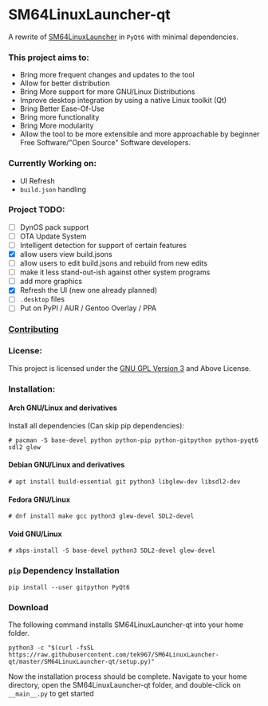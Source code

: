 # SM64LinuxLauncher-qt

A rewrite of [SM64LinuxLauncher](https://github.com/Bloxxel64/SM64LinuxLauncher) in `PyQt6` with minimal dependencies.

### **This project aims to:**
* Bring more frequent changes and updates to the tool
* Allow for better distribution
* Bring More support for more GNU/Linux Distributions
* Improve desktop integration by using a native Linux toolkit (Qt)
* Bring Better Ease-Of-Use
* Bring more functionality
* Bring More modularity
* Allow the tool to be more extensible and more approachable by beginner Free Software/"Open Source" Software developers.

### **Currently Working on**:
* UI Refresh
* `build.json` handling

### **Project TODO**:
- [ ] DynOS pack support
- [ ] OTA Update System
- [ ] Intelligent detection for support of certain features
- [x] allow users view build.jsons
- [ ] allow users to edit build.jsons and rebuild from new edits
- [ ] make it less stand-out-ish against other system programs 
- [ ] add more graphics
- [x] Refresh the UI (new one already planned)
- [ ] `.desktop` files
- [ ] Put on PyPI / AUR / Gentoo Overlay / PPA

### [Contributing](CONTRIBUTING.md)

### **License**:
This project is licensed under the [GNU GPL Version 3](https://www.gnu.org/licenses/gpl-3.0.html) and Above License.

### **Installation**:
#### **Arch GNU/Linux and derivatives**
Install all dependencies (Can skip pip dependencies):

`# pacman -S base-devel python python-pip python-gitpython python-pyqt6 sdl2 glew`

#### **Debian GNU/Linux and derivatives**
`# apt install build-essential git python3 libglew-dev libsdl2-dev`


#### **Fedora GNU/Linux**
`# dnf install make gcc python3 glew-devel SDL2-devel`

#### **Void GNU/Linux**
`# xbps-install -S base-devel python3 SDL2-devel glew-devel`

### `pip` Dependency Installation

`pip install --user gitpython PyQt6`

### Download

The following command installs SM64LinuxLauncher-qt into your home folder.

`python3 -c "$(curl -fsSL https://raw.githubusercontent.com/tek967/SM64LinuxLauncher-qt/master/SM64LinuxLauncher-qt/setup.py)"`

Now the installation process should be complete. Navigate to your home directory, open the SM64LinuxLauncher-qt folder, and double-click on `__main__.py` to get started